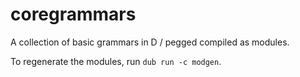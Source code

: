 # coregrammars
A collection of basic grammars in D / pegged compiled as modules.

To regenerate the modules, run `dub run -c modgen`.
